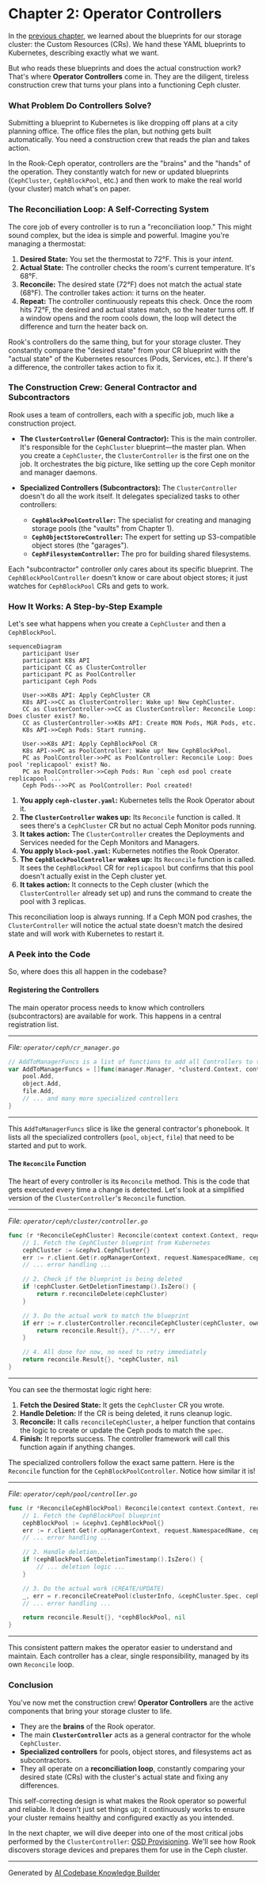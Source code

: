 # Chapter 2: Operator Controllers

In the [previous chapter](01_ceph_custom_resources__crds__.md), we learned about the blueprints for our storage cluster: the Custom Resources (CRs). We hand these YAML blueprints to Kubernetes, describing exactly what we want.

But who reads these blueprints and does the actual construction work? That's where **Operator Controllers** come in. They are the diligent, tireless construction crew that turns your plans into a functioning Ceph cluster.

### What Problem Do Controllers Solve?

Submitting a blueprint to Kubernetes is like dropping off plans at a city planning office. The office files the plan, but nothing gets built automatically. You need a construction crew that reads the plan and takes action.

In the Rook-Ceph operator, controllers are the "brains" and the "hands" of the operation. They constantly watch for new or updated blueprints (`CephCluster`, `CephBlockPool`, etc.) and then work to make the real world (your cluster) match what's on paper.

### The Reconciliation Loop: A Self-Correcting System

The core job of every controller is to run a "reconciliation loop." This might sound complex, but the idea is simple and powerful. Imagine you're managing a thermostat:

1.  **Desired State:** You set the thermostat to 72°F. This is your *intent*.
2.  **Actual State:** The controller checks the room's current temperature. It's 68°F.
3.  **Reconcile:** The desired state (72°F) does not match the actual state (68°F). The controller takes action: it turns on the heater.
4.  **Repeat:** The controller continuously repeats this check. Once the room hits 72°F, the desired and actual states match, so the heater turns off. If a window opens and the room cools down, the loop will detect the difference and turn the heater back on.

Rook's controllers do the same thing, but for your storage cluster. They constantly compare the "desired state" from your CR blueprint with the "actual state" of the Kubernetes resources (Pods, Services, etc.). If there's a difference, the controller takes action to fix it.

### The Construction Crew: General Contractor and Subcontractors

Rook uses a team of controllers, each with a specific job, much like a construction project.

*   **The `ClusterController` (General Contractor):** This is the main controller. It's responsible for the `CephCluster` blueprint—the master plan. When you create a `CephCluster`, the `ClusterController` is the first one on the job. It orchestrates the big picture, like setting up the core Ceph monitor and manager daemons.

*   **Specialized Controllers (Subcontractors):** The `ClusterController` doesn't do all the work itself. It delegates specialized tasks to other controllers:
    *   **`CephBlockPoolController`:** The specialist for creating and managing storage pools (the "vaults" from Chapter 1).
    *   **`CephObjectStoreController`:** The expert for setting up S3-compatible object stores (the "garages").
    *   **`CephFilesystemController`:** The pro for building shared filesystems.

Each "subcontractor" controller only cares about its specific blueprint. The `CephBlockPoolController` doesn't know or care about object stores; it just watches for `CephBlockPool` CRs and gets to work.

### How It Works: A Step-by-Step Example

Let's see what happens when you create a `CephCluster` and then a `CephBlockPool`.

```mermaid
sequenceDiagram
    participant User
    participant K8s API
    participant CC as ClusterController
    participant PC as PoolController
    participant Ceph Pods

    User->>K8s API: Apply CephCluster CR
    K8s API->>CC as ClusterController: Wake up! New CephCluster.
    CC as ClusterController->>CC as ClusterController: Reconcile Loop: Does cluster exist? No.
    CC as ClusterController->>K8s API: Create MON Pods, MGR Pods, etc.
    K8s API->>Ceph Pods: Start running.

    User->>K8s API: Apply CephBlockPool CR
    K8s API->>PC as PoolController: Wake up! New CephBlockPool.
    PC as PoolController->>PC as PoolController: Reconcile Loop: Does pool 'replicapool' exist? No.
    PC as PoolController->>Ceph Pods: Run `ceph osd pool create replicapool ...`
    Ceph Pods-->>PC as PoolController: Pool created!
```

1.  **You apply `ceph-cluster.yaml`:** Kubernetes tells the Rook Operator about it.
2.  **The `ClusterController` wakes up:** Its `Reconcile` function is called. It sees there's a `CephCluster` CR but no actual Ceph Monitor pods running.
3.  **It takes action:** The `ClusterController` creates the Deployments and Services needed for the Ceph Monitors and Managers.
4.  **You apply `block-pool.yaml`:** Kubernetes notifies the Rook Operator.
5.  **The `CephBlockPoolController` wakes up:** Its `Reconcile` function is called. It sees the `CephBlockPool` CR for `replicapool` but confirms that this pool doesn't actually exist in the Ceph cluster yet.
6.  **It takes action:** It connects to the Ceph cluster (which the `ClusterController` already set up) and runs the command to create the pool with 3 replicas.

This reconciliation loop is always running. If a Ceph MON pod crashes, the `ClusterController` will notice the actual state doesn't match the desired state and will work with Kubernetes to restart it.

### A Peek into the Code

So, where does this all happen in the codebase?

#### Registering the Controllers

The main operator process needs to know which controllers (subcontractors) are available for work. This happens in a central registration list.

---
*File: `operator/ceph/cr_manager.go`*
```go
// AddToManagerFuncs is a list of functions to add all Controllers to the Manager
var AddToManagerFuncs = []func(manager.Manager, *clusterd.Context, context.Context, opcontroller.OperatorConfig) error{
	pool.Add,
	object.Add,
	file.Add,
	// ... and many more specialized controllers
}
```
---
This `AddToManagerFuncs` slice is like the general contractor's phonebook. It lists all the specialized controllers (`pool`, `object`, `file`) that need to be started and put to work.

#### The `Reconcile` Function

The heart of every controller is its `Reconcile` method. This is the code that gets executed every time a change is detected. Let's look at a simplified version of the `ClusterController`'s `Reconcile` function.

---
*File: `operator/ceph/cluster/controller.go`*
```go
func (r *ReconcileCephCluster) Reconcile(context context.Context, request reconcile.Request) (reconcile.Result, error) {
	// 1. Fetch the CephCluster blueprint from Kubernetes
	cephCluster := &cephv1.CephCluster{}
	err := r.client.Get(r.opManagerContext, request.NamespacedName, cephCluster)
	// ... error handling ...

	// 2. Check if the blueprint is being deleted
	if !cephCluster.GetDeletionTimestamp().IsZero() {
		return r.reconcileDelete(cephCluster)
	}

	// 3. Do the actual work to match the blueprint
	if err := r.clusterController.reconcileCephCluster(cephCluster, ownerInfo); err != nil {
		return reconcile.Result{}, /*...*/, err
	}

	// 4. All done for now, no need to retry immediately
	return reconcile.Result{}, *cephCluster, nil
}
```
---
You can see the thermostat logic right here:
1.  **Fetch the Desired State:** It gets the `CephCluster` CR you wrote.
2.  **Handle Deletion:** If the CR is being deleted, it runs cleanup logic.
3.  **Reconcile:** It calls `reconcileCephCluster`, a helper function that contains the logic to create or update the Ceph pods to match the `spec`.
4.  **Finish:** It reports success. The controller framework will call this function again if anything changes.

The specialized controllers follow the exact same pattern. Here is the `Reconcile` function for the `CephBlockPoolController`. Notice how similar it is!

---
*File: `operator/ceph/pool/controller.go`*
```go
func (r *ReconcileCephBlockPool) Reconcile(context context.Context, request reconcile.Request) (reconcile.Result, error) {
	// 1. Fetch the CephBlockPool blueprint
	cephBlockPool := &cephv1.CephBlockPool{}
	err := r.client.Get(r.opManagerContext, request.NamespacedName, cephBlockPool)
	// ... error handling ...

	// 2. Handle deletion...
	if !cephBlockPool.GetDeletionTimestamp().IsZero() {
		// ... deletion logic ...
	}

	// 3. Do the actual work (CREATE/UPDATE)
	_, err = r.reconcileCreatePool(clusterInfo, &cephCluster.Spec, cephBlockPool)
	// ... error handling ...

	return reconcile.Result{}, *cephBlockPool, nil
}
```
---
This consistent pattern makes the operator easier to understand and maintain. Each controller has a clear, single responsibility, managed by its own `Reconcile` loop.

### Conclusion

You've now met the construction crew! **Operator Controllers** are the active components that bring your storage cluster to life.

*   They are the **brains** of the Rook operator.
*   The main **`ClusterController`** acts as a general contractor for the whole `CephCluster`.
*   **Specialized controllers** for pools, object stores, and filesystems act as subcontractors.
*   They all operate on a **reconciliation loop**, constantly comparing your desired state (CRs) with the cluster's actual state and fixing any differences.

This self-correcting design is what makes the Rook operator so powerful and reliable. It doesn't just set things up; it continuously works to ensure your cluster remains healthy and configured exactly as you intended.

In the next chapter, we will dive deeper into one of the most critical jobs performed by the `ClusterController`: [OSD Provisioning](03_osd_provisioning_.md). We'll see how Rook discovers storage devices and prepares them for use in the Ceph cluster.

---

Generated by [AI Codebase Knowledge Builder](https://github.com/The-Pocket/Tutorial-Codebase-Knowledge)